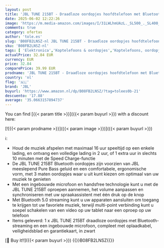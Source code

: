 ```yaml
---
layout: post
title: 'JBL TUNE 215BT - Draadloze oordopjes hoofdtelefoon met Bluetooth 5.0  ingebouwde microfoon en 16 uur batterijduur  in zwart'
date: 2025-06-02 12:22:26
image: 'https://m.media-amazon.com/images/I/31LWLhmUAzL._SL500_._SL400_.jpg'
comments: true
category: ofertas
author: 'tole.es'
slug: 'B08FB2LNSZ-nl JBL TUNE 215BT - Draadloze oordopjes hoofdtelefoon met...'
sku: 'B08FB2LNSZ-nl'
tags: [ 'Elektronica','Koptelefoons & oordopjes','Koptelefoons, oordopjes & accessoires','Oordopjes','jbl','🇳🇱', ]
actualPrice: 32.84 EUR
currency: EUR
price: 32.84
comparePrice: 39.99 EUR
prodname: 'JBL TUNE 215BT - Draadloze oordopjes hoofdtelefoon met Bluetooth 5.0  ingebouwde microfoon en 16 uur batterijduur  in zwart'
country: 'nl'
flag: '🇳🇱'
brand: 'JBL'
buyurl: 'https://www.amazon.nl/dp/B08FB2LNSZ/?tag=tolees0b-21'
descuento: '17.88'
average: '35.0663157894737'
---
```


You can find [{{< param title >}}]({{< param buyurl >}}) with a discount here:

[![{{< param prodname >}}]({{< param image >}})]({{< param buyurl >}})

ℹ️:

- Houd de muziek afspelen met maximaal 16 uur speeltijd op een enkele lading, en ontvang een volledige lading in 2 uur, of 1 extra uur in slechts 10 minuten met de Speed Charge-functie
- De JBL TUNE 215BT Bluetooth oordopjes zijn voorzien van JBL meeslepend Pure Bass geluid en een comfortabele, ergonomische vorm, met 3 maten oordopjes waar u uit kunt kiezen om optimaal van uw muziek te genieten
- Met een ingebouwde microfoon en handsfree technologie kunt u met de JBL TUNE 215BT oproepen aannemen, het volume aanpassen en synchroniseren met uw spraakassistent met één druk op de knop
- Met Bluetooth 5.0 streaming kunt u uw apparaten aansluiten om toegang te krijgen tot uw favoriete muziek, terwijl multi-point verbinding kunt u soepel schakelen van een video op uw tablet naar een oproep op uw telefoon
- Items geleverd: 1 x JBL TUNE 215BT draadloze oordopjes met Bluetooth-streaming en een ingebouwde microfoon, compleet met oplaadkabel, veiligheidsblad en garantiekaart, in zwart

[🛒 Buy it!!]({{< param buyurl >}})
{{<world>}}B08FB2LNSZ{{</world>}}
